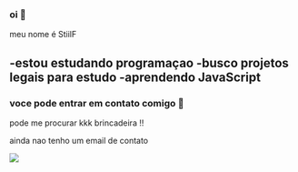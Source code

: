 ### oi 🎩

meu nome é StiilF

-estou estudando programaçao
-busco projetos legais para estudo
-aprendendo JavaScript
-


### voce pode entrar em contato comigo 📧

pode me procurar kkk brincadeira !!

ainda nao tenho um email de contato

![](https://media.tenor.com/jCk8c5_Q4J0AAAAC/hacker.gif)

